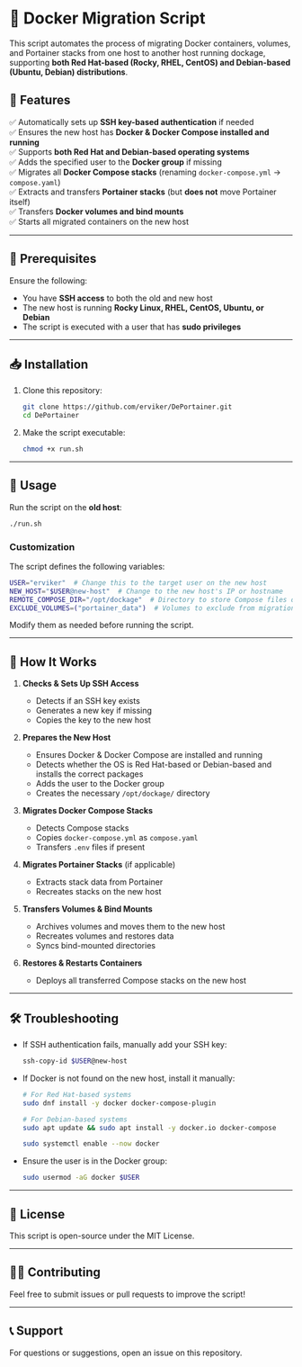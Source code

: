 # 🚀 Docker Migration Script

This script automates the process of migrating Docker containers, volumes, and Portainer stacks from one host to another host running dockage, supporting **both Red Hat-based (Rocky, RHEL, CentOS) and Debian-based (Ubuntu, Debian) distributions**.

## 📌 Features
✅ Automatically sets up **SSH key-based authentication** if needed  
✅ Ensures the new host has **Docker & Docker Compose installed and running**  
✅ Supports **both Red Hat and Debian-based operating systems**  
✅ Adds the specified user to the **Docker group** if missing  
✅ Migrates all **Docker Compose stacks** (renaming `docker-compose.yml` → `compose.yaml`)  
✅ Extracts and transfers **Portainer stacks** (but **does not** move Portainer itself)  
✅ Transfers **Docker volumes and bind mounts**  
✅ Starts all migrated containers on the new host  

---

## 🔧 Prerequisites
Ensure the following:
- You have **SSH access** to both the old and new host
- The new host is running **Rocky Linux, RHEL, CentOS, Ubuntu, or Debian**
- The script is executed with a user that has **sudo privileges**

---

## 📥 Installation
1. Clone this repository:
   ```sh
   git clone https://github.com/erviker/DePortainer.git
   cd DePortainer
   ```
2. Make the script executable:
   ```sh
   chmod +x run.sh
   ```

---

## 🚀 Usage
Run the script on the **old host**:
```sh
./run.sh
```

### **Customization**
The script defines the following variables:
```sh
USER="erviker"  # Change this to the target user on the new host
NEW_HOST="$USER@new-host"  # Change to the new host's IP or hostname
REMOTE_COMPOSE_DIR="/opt/dockage"  # Directory to store Compose files on new host
EXCLUDE_VOLUMES=("portainer_data")  # Volumes to exclude from migration
```
Modify them as needed before running the script.

---

## 📜 How It Works
1. **Checks & Sets Up SSH Access**
   - Detects if an SSH key exists
   - Generates a new key if missing
   - Copies the key to the new host

2. **Prepares the New Host**
   - Ensures Docker & Docker Compose are installed and running
   - Detects whether the OS is Red Hat-based or Debian-based and installs the correct packages
   - Adds the user to the Docker group
   - Creates the necessary `/opt/dockage/` directory

3. **Migrates Docker Compose Stacks**
   - Detects Compose stacks
   - Copies `docker-compose.yml` as `compose.yaml`
   - Transfers `.env` files if present

4. **Migrates Portainer Stacks** (if applicable)
   - Extracts stack data from Portainer
   - Recreates stacks on the new host

5. **Transfers Volumes & Bind Mounts**
   - Archives volumes and moves them to the new host
   - Recreates volumes and restores data
   - Syncs bind-mounted directories

6. **Restores & Restarts Containers**
   - Deploys all transferred Compose stacks on the new host

---

## 🛠 Troubleshooting
- If SSH authentication fails, manually add your SSH key:
  ```sh
  ssh-copy-id $USER@new-host
  ```
- If Docker is not found on the new host, install it manually:
  ```sh
  # For Red Hat-based systems
  sudo dnf install -y docker docker-compose-plugin
  
  # For Debian-based systems
  sudo apt update && sudo apt install -y docker.io docker-compose
  
  sudo systemctl enable --now docker
  ```
- Ensure the user is in the Docker group:
  ```sh
  sudo usermod -aG docker $USER
  ```

---

## 📜 License
This script is open-source under the MIT License.

---

## 👨‍💻 Contributing
Feel free to submit issues or pull requests to improve the script!

---

## 📞 Support
For questions or suggestions, open an issue on this repository.

